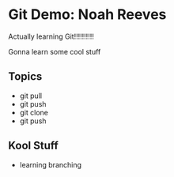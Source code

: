 # Git Demo: Noah Reeves

Actually learning Git!!!!!!!!!!

Gonna learn some cool stuff

## Topics
- git pull
- git push
- git clone
- git push

## Kool Stuff
- learning branching
